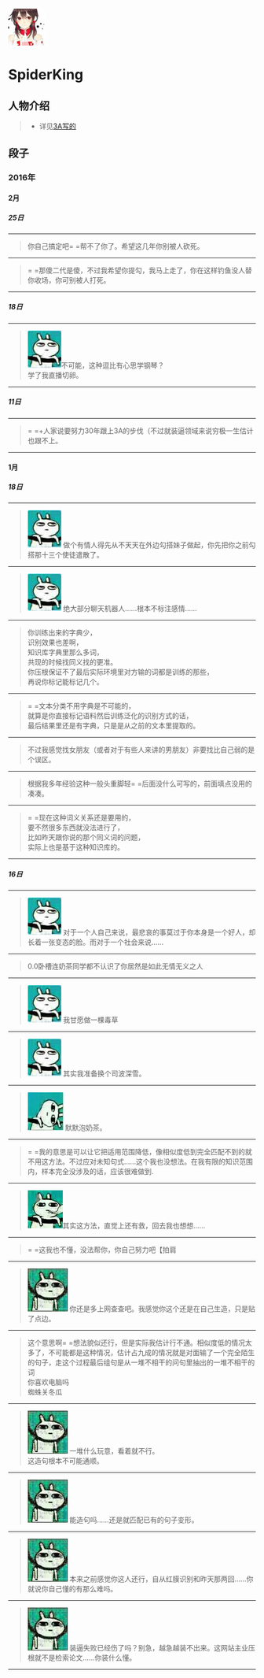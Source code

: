 ![666](../icon/SpiderKing.jpg)
# SpiderKing

## 人物介绍

> + 详见[3A写的](https://github.com/sg-first/Doge_Quotations/blob/master/spiderking_wiki.md)

## 段子

### 2016年

#### 2月

##### 25日

---
> 你自己搞定吧= =帮不了你了。希望这几年你别被人砍死。

---
> = =那傻二代是傻，不过我希望你提勾，我马上走了，你在这样钓鱼没人替你收场，你可别被人打死。

---
##### 18日

---
> ![233](../raw/SpiderKing_0x04.png)不可能，这种逗比有心思学钢琴？<br/>
学了我直播切卵。

---
##### 11日

---
> = =+人家说要努力30年跟上3A的步伐（不过就装逼领域来说穷极一生估计也跟不上。

---
#### 1月

##### 18日

---
> ![ddd](../raw/SpiderKing_0x04.png)
做个有情人得先从不天天在外边勾搭妹子做起，你先把你之前勾搭那十三个使徒遣散了。

---
> ![ddd](../raw/SpiderKing_0x04.png)
绝大部分聊天机器人……根本不标注感情……

---
> 你训练出来的字典少，<br/>
识别效果也差啊，<br/>
知识库字典里那么多词，<br/>
共现的时候找同义找的更准。<br/>
你压根保证不了最后实际环境里对方输的词都是训练的那些，<br/>
再说你标记能标记几个。

---
> = =文本分类不用字典是不可能的，<br/>
就算是你直接标记语料然后训练泛化的识别方式的话，<br/>
最后结果里还是有字典，只是是从之前的文本里提取的。

---
> 不过我感觉找女朋友（或者对于有些人来讲的男朋友）非要找比自己弱的是个误区。

---
> 根据我多年经验这种一般头重脚轻= =后面没什么可写的，前面填点没用的凑凑。

---
> = =现在这种词义关系还是要用的，<br/>
要不然很多东西就没法进行了，<br/>
比如昨天跟你说的那个同义词的问题，<br/>
实际上也是基于这种知识库的。<br/>

---
##### 16日

---
> ![ddd](../raw/SpiderKing_0x04.png)
对于一个人自己来说，最悲哀的事莫过于你本身是一个好人，却长着一张变态的脸。而对于一个社会来说……

---
> 0.0卧槽连奶茶同学都不认识了你居然是如此无情无义之人

---
> ![ddd](../raw/SpiderKing_0x04.png)
我甘愿做一棵毒草

---
> ![ddd](../raw/SpiderKing_0x04.png)
其实我准备换个司波深雪。

---
> ![ddd](../raw/SpiderKing_0x03.png)
默默泡奶茶。

---
> = =我的意思是可以让它把适用范围降低，像相似度低到完全匹配不到的就不用这方法。不过应对未知句式……这个我也没想法。在我有限的知识范围内，样本完全没涉及的话，应该很难做到.

---
>  ![ddd](../raw/SpiderKing_0x02.png)其实这方法，直觉上还有救，回去我也想想……

---
> = =这我也不懂，没法帮你，你自己努力吧【拍肩

---
>  ![ddd](../raw/SpiderKing_0x00.png)
你还是多上网查查吧。我感觉你这个还是在自己生造，只是贴了点边。

---
> 这个意思啊= =想法貌似还行，但是实际我估计行不通。相似度低的情况太多了，不可能都是这种情况，估计占九成的情况就是对面输了一个完全陌生的句子，走这个过程最后组句是从一堆不相干的问句里抽出的一堆不相干的词<br/>
你喜欢电脑吗<br/>
蜘蛛关冬瓜<br/>

---
> ![ddd](../raw/SpiderKing_0x00.png)
一堆什么玩意，看着就不行。<br/>
这造句根本不可能通顺。

---
> ![ddd](../raw/SpiderKing_0x00.png)
能造句吗……还是就匹配已有的句子变形。

---
> ![ddd](../raw/SpiderKing_0x00.png)
本来之前感觉你这人还行，自从红膜识别和昨天那两回……你就说你自己懂的有那么难吗。

---
> ![ddd](../raw/SpiderKing_0x00.png)
装逼失败已经伤了吗？别急，越急越装不出来。这网站主业压根就不是检索论文……你装什么懂。

---

